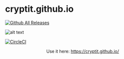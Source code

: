 # cryptit.github.io

[![Github All Releases](https://img.shields.io/github/downloads/cryptIt/cryptit.github.io/total.svg?style=social)](https://github.com/cryptIt/cryptit.github.io/releases)

![alt text](https://github.com/cryptIt/cryptit.github.io/blob/master/Logo-CryptIt.png?raw=true "Logo")

[![CircleCI](https://circleci.com/gh/circleci/mongofinil/tree/master.svg?style=shield&circle-token=b14acf911433d315298235b0c2fbf7b2670a92a8)](https://circleci.com/gh/cryptIt/cryptit.github.io/tree/master)

<center>Use it here: <a href="https://cryptit.github.io/">https://cryptit.github.io/</a></center>



